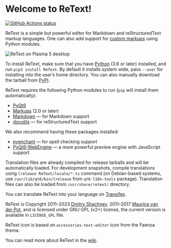 Welcome to ReText!
==================

[![GitHub Actions status][GitHub Actions SVG]][GitHub Actions]

ReText is a simple but powerful editor for Markdown and reStructuredText markup
languages. One can also add support for [custom markups] using Python modules.

![ReText on Plasma 5 desktop](data/retext-kde5.png)

To install ReText, make sure that you have [Python] (3.6 or later) installed,
and run `pip3 install ReText`. By default it installs system wide, pass
`--user` for installing into the user’s home directory. You can also manually
download the tarball from [PyPI].

ReText requires the following Python modules to run (`pip` will install them
automatically):

* [PyQt6](https://pypi.org/project/PyQt6/)
* [Markups](https://pypi.org/project/Markups/) (2.0 or later)
* [Markdown](https://pypi.org/project/Markdown/) — for Markdown support
* [docutils](https://pypi.org/project/docutils/) — for reStructuredText support

We also recommend having these packages installed:

* [pyenchant](https://pypi.org/project/pyenchant/) — for spell checking support
* [PyQt6-WebEngine](https://pypi.org/project/PyQt6-WebEngine/) — a more
  powerful preview engine with JavaScript support

Translation files are already compiled for release tarballs and will be
automatically loaded. For development snapshots, compile translations using
`lrelease ReText/locale/*.ts` command (on Debian-based systems, use
`/usr/lib/qt6/bin/lrelease` from `qt6-l10n-tools` package). Translation files
can also be loaded from `/usr/share/retext/` directory.

You can translate ReText into your language on [Transifex].

ReText is Copyright 2011–2023 [Dmitry Shachnev](https://mitya57.me),
2011–2017 [Maurice van der Pot](mailto:griffon26@kfk4ever.com), and is
licensed under GNU GPL (v2+) license, the current version is available in
`LICENSE_GPL` file.

ReText icon is based on `accessories-text-editor` icon from the Faenza theme.

You can read more about ReText in the [wiki].

[wiki]: https://github.com/retext-project/retext/wiki
[PyPI]: https://pypi.org/project/ReText/
[Transifex]: https://www.transifex.com/mitya57/ReText/
[GitHub Actions]: https://github.com/retext-project/retext/actions
[GitHub Actions SVG]: https://github.com/retext-project/retext/workflows/tests/badge.svg
[custom markups]: https://pymarkups.readthedocs.io/en/latest/custom_markups.html
[Python]: https://www.python.org/
